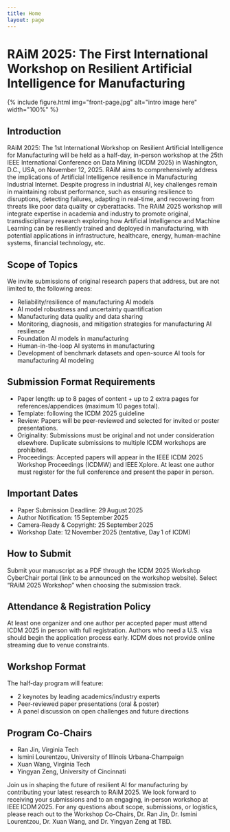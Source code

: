 ```yaml
---
title: Home
layout: page
---
```


# RAiM 2025: The First International Workshop on Resilient Artificial Intelligence for Manufacturing

{% include figure.html img="front-page.jpg" alt="intro image here" width="100%" %}

## Introduction
RAiM 2025: The 1st International Workshop on Resilient Artificial Intelligence for Manufacturing will be held as a half-day, in-person workshop at the 25th IEEE International Conference on Data Mining (ICDM 2025) in Washington, D.C., USA, on November 12, 2025. RAiM aims to comprehensively address the implications of Artificial Intelligence resilience in Manufacturing Industrial Internet. Despite progress in industrial AI, key challenges remain in maintaining robust performance, such as ensuring resilience to disruptions, detecting failures, adapting in real-time, and recovering from threats like poor data quality or cyberattacks. The RAiM 2025 workshop will integrate expertise in academia and industry to promote original, transdisciplinary research exploring how Artificial Intelligence and Machine Learning can be resiliently trained and deployed in manufacturing, with potential applications in infrastructure, healthcare, energy, human-machine systems, financial technology, etc.


## Scope of Topics
We invite submissions of original research papers that address, but are not limited to, the following areas:

- Reliability/resilience of manufacturing AI models
- AI model robustness and uncertainty quantification
- Manufacturing data quality and data sharing
- Monitoring, diagnosis, and mitigation strategies for manufacturing AI resilience
- Foundation AI models in manufacturing
- Human-in-the-loop AI systems in manufacturing
- Development of benchmark datasets and open-source AI tools for manufacturing AI modeling

## Submission Format Requirements
-	Paper length: up to 8 pages of content + up to 2 extra pages for references/appendices (maximum 10 pages total).
-	Template: following the ICDM 2025 guideline
-	Review: Papers will be peer-reviewed and selected for invited or poster presentations.
-	Originality: Submissions must be original and not under consideration elsewhere. Duplicate submissions to multiple ICDM workshops are prohibited.
-	Proceedings: Accepted papers will appear in the IEEE ICDM 2025 Workshop Proceedings (ICDMW) and IEEE Xplore. At least one author must register for the full conference and present the paper in person.

## Important Dates 
-	Paper Submission Deadline: 29 August 2025
-	Author Notification: 15 September 2025
-	Camera‑Ready & Copyright: 25 September 2025
-	Workshop Date: 12 November 2025 (tentative, Day 1 of ICDM)

## How to Submit
Submit your manuscript as a PDF through the ICDM 2025 Workshop CyberChair portal (link to be announced on the workshop website). Select “RAiM 2025 Workshop” when choosing the submission track.

## Attendance & Registration Policy
At least one organizer and one author per accepted paper must attend ICDM 2025 in person with full registration. Authors who need a U.S. visa should begin the application process early. ICDM does not provide online streaming due to venue constraints.

## Workshop Format
The half‑day program will feature:

- 2 keynotes by leading academics/industry experts
- Peer‑reviewed paper presentations (oral & poster)
- A panel discussion on open challenges and future directions

## Program Co-Chairs
- Ran Jin, Virginia Tech
- Ismini Lourentzou, University of Illinois Urbana‑Champaign
- Xuan Wang, Virginia Tech
- Yingyan Zeng, University of Cincinnati

Join us in shaping the future of resilient AI for manufacturing by contributing your latest research to RAiM 2025. We look forward to receiving your submissions and to an engaging, in‑person workshop at IEEE ICDM 2025.
For any questions about scope, submissions, or logistics, please reach out to the Workshop Co-Chairs, Dr. Ran Jin, Dr. Ismini Lourentzou, Dr. Xuan Wang, and Dr. Yingyan Zeng at TBD.
